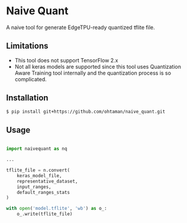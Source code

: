 # Naive Quant

A naive tool for generate EdgeTPU-ready quantized tflite file.

## Limitations

- This tool does not support TensorFlow 2.x
- Not all keras models are supported since this tool uses Quantization Aware Training tool internally and the quantization process is so complicated.

## Installation

```bash
$ pip install git+https://github.com/ohtaman/naive_quant.git
```

## Usage

```python

import naivequant as nq

...

tflite_file = n.convert(
    keras_model_file,
    representative_dataset, 
    input_ranges,
    default_ranges_stats
)

with open('model.tflite', 'wb') as o_:
    o_.write(tflite_file)

```